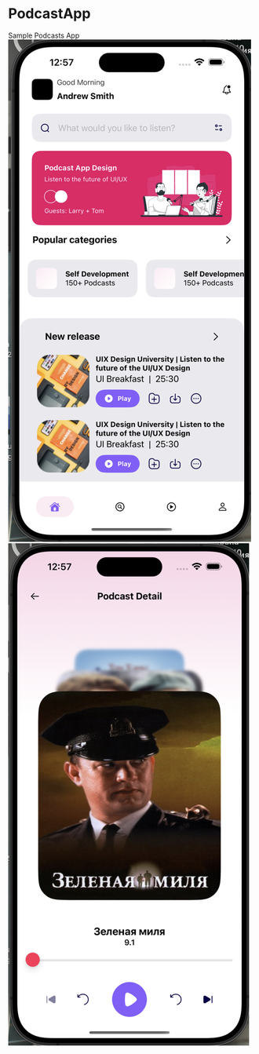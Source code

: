 # PodcastApp
Sample Podcasts App
<br>
![Screenshot](https://github.com/IlyaGoryaev/PodcastApp/blob/main/Снимок%20экрана%202023-10-16%20в%2000.57.16.png)
![Screenshot](https://github.com/IlyaGoryaev/PodcastApp/blob/main/Снимок%20экрана%202023-10-16%20в%2000.57.29.png)

